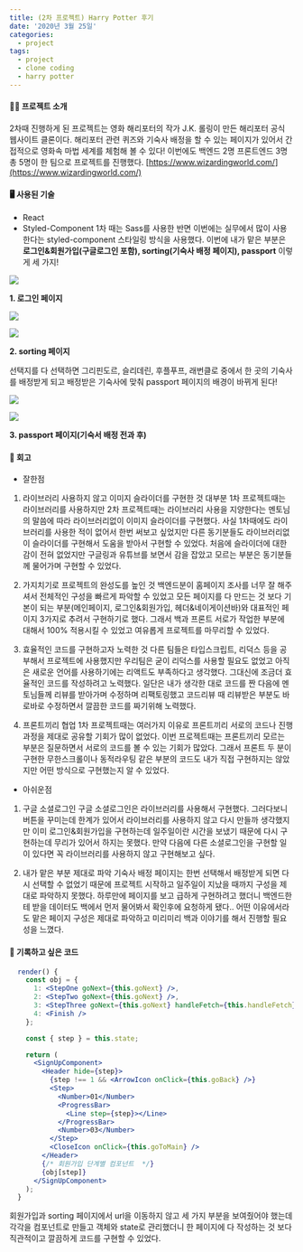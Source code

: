 ```yaml
---
title: (2차 프로젝트) Harry Potter 후기
date: '2020년 3월 25일'
categories:
  - project
tags:
  - project
  - clone coding
  - harry potter
---
```


#### 🤘🏻 프로젝트 소개

2차때 진행하게 된 프로젝트는 영화 해리포터의 작가 J.K. 롤링이 만든 해리포터 공식 웹사이트 클론이다. 해리포터 관련 퀴즈와 기숙사 배정을 할 수 있는 페이지가 있어서 간접적으로 영화속 마법 세계를 체험해 볼 수 있다! 이번에도 백엔드 2명 프론트엔드 3명 총 5명이 한 팀으로 프로젝트를 진행했다.
[https://www.wizardingworld.com/](https://www.wizardingworld.com/)

#### 🖥 사용된 기술

- React
- Styled-Component
  1차 때는 Sass를 사용한 반면 이번에는 실무에서 많이 사용한다는 styled-component 스타일링 방식을 사용했다.
  이번에 내가 맡은 부분은 **로그인&회원가입(구글로그인 포함), sorting(기숙사 배정 페이지), passport** 이렇게 세 가지!

![](https://images.velog.io/images/ppl8709/post/4c506e42-6cb2-4d9f-81da-43a39c9c15ed/image.png)

**1. 로그인 페이지**

![](https://images.velog.io/images/ppl8709/post/60e03d17-764d-4e4a-b837-743b3df36b39/image.png)

![](https://images.velog.io/images/ppl8709/post/12676690-2c6f-4c6c-ba2c-6ea2a47558eb/image.png)

**2. sorting 페이지**

선택지를 다 선택하면 그리핀도르, 슬리데린, 후플푸프, 래번클로 중에서 한 곳의 기숙사를 배정받게 되고 배정받은 기숙사에 맞춰 passport 페이지의 배경이 바뀌게 된다!

![](https://images.velog.io/images/ppl8709/post/ae76d537-3c92-4412-8836-46c31019160c/image.png)

![](https://images.velog.io/images/ppl8709/post/5e4a6e6d-d61e-422f-a31f-487ba572148c/image.png)

**3. passport 페이지(기숙서 배정 전과 후)**

#### 🔎 회고

- 잘한점

1. 라이브러리 사용하지 않고 이미지 슬라이더를 구현한 것
   대부분 1차 프로젝트때는 라이브러리를 사용하지만 2차 프로젝트때는 라이브러리 사용을 지양한다는 멘토님의 말씀에 따라 라이브러리없이 이미지 슬라이더를 구현했다. 사실 1차때에도 라이브러리를 사용한 적이 없어서 한번 써보고 싶었지만 다른 동기분들도 라이브러리없이 슬라이더를 구현해서 도움을 받아서 구현할 수 있었다. 처음에 슬라이더에 대한 감이 전혀 없었지만 구글링과 유튜브를 보면서 감을 잡았고 모르는 부분은 동기분들께 물어가며 구현할 수 있었다.

2. 가지치기로 프로젝트의 완성도를 높인 것
   백엔드분이 홈페이지 조사를 너무 잘 해주셔서 전체적인 구성을 빠르게 파악할 수 있었고 모든 페이지를 다 만드는 것 보다 기본이 되는 부분(메인페이지, 로그인&회원가입, 헤더&네이게이션바)와 대표적인 페이지 3가지로 추려서 구현하기로 했다. 그래서 백과 프론트 서로가 작업한 부분에 대해서 100% 적용시킬 수 있었고 여유롭게 프로젝트를 마무리할 수 있었다.

3. 효율적인 코드를 구현하고자 노력한 것
   다른 팀들은 타입스크립트, 리덕스 등을 공부해서 프로젝트에 사용했지만 우리팀은 굳이 리덕스를 사용할 필요도 없었고 아직은 새로운 언어를 사용하기에는 리액트도 부족하다고 생각했다. 그대신에 조금더 효율적인 코드를 작성하려고 노력했다. 일단은 내가 생각한 대로 코드를 짠 다음에 멘토님들께 리뷰를 받아가며 수정하며 리팩토링했고 코드리뷰 때 리뷰받은 부분도 바로바로 수정하면서 깔끔한 코드를 짜기위해 노력했다.

4. 프론트끼리 협업
   1차 프로젝트때는 여러가지 이유로 프론트끼리 서로의 코드나 진행과정을 제대로 공유할 기회가 많이 없었다. 이번 프로젝트때는 프론트끼리 모르는 부분은 질문하면서 서로의 코드를 볼 수 있는 기회가 많았다. 그래서 프론트 두 분이 구현한 무한스크롤이나 동적라우팅 같은 부분의 코드도 내가 직접 구현하지는 않았지만 어떤 방식으로 구현했는지 알 수 있었다.

- 아쉬운점

1. 구글 소셜로그인
   구글 소셜로그인은 라이브러리를 사용해서 구현했다. 그러다보니 버튼을 꾸미는데 한계가 있어서 라이브러리를 사용하지 않고 다시 만들까 생각했지만 이미 로그인&회원가입을 구현하는데 일주일이란 시간을 보냈기 때문에 다시 구현하는데 무리가 있어서 하지는 못했다. 만약 다음에 다른 소셜로그인을 구현할 일이 있다면 꼭 라이브러리를 사용하지 않고 구현해보고 싶다.

2. 내가 맡은 부분 제대로 파악
   기숙사 배정 페이지는 한번 선택해서 배정받게 되면 다시 선택할 수 없었기 때문에 프로젝트 시작하고 일주일이 지났을 때까지 구성을 제대로 파악하지 못했다. 하루만에 페이지를 보고 급하게 구현하려고 했더니 백엔드한테 받을 데이터도 백에서 먼저 물어봐서 확인후에 요청하게 됐다.. 어떤 이유에서라도 맡은 페이지 구성은 제대로 파악하고 미리미리 백과 이야기를 해서 진행할 필요성을 느꼈다.

#### 📝 기록하고 싶은 코드

```jsx
  render() {
    const obj = {
      1: <StepOne goNext={this.goNext} />,
      2: <StepTwo goNext={this.goNext} />,
      3: <StepThree goNext={this.goNext} handleFetch={this.handleFetch} />,
      4: <Finish />
    };

    const { step } = this.state;

    return (
      <SignUpComponent>
        <Header hide={step}>
          {step !== 1 && <ArrowIcon onClick={this.goBack} />}
          <Step>
            <Number>01</Number>
            <ProgressBar>
              <Line step={step}></Line>
            </ProgressBar>
            <Number>03</Number>
          </Step>
          <CloseIcon onClick={this.goToMain} />
        </Header>
        {/* 회원가입 단계별 컴포넌트  */}
        {obj[step]}
      </SignUpComponent>
    );
  }
```

회원가입과 sorting 페이지에서 url을 이동하지 않고 세 가지 부분을 보여줬어야 했는데 각각을 컴포넌트로 만들고 객체와 state로 관리했더니 한 페이지에 다 작성하는 것 보다 직관적이고 깔끔하게 코드를 구현할 수 있었다.
